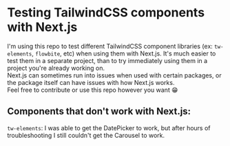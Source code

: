 # Testing TailwindCSS components with Next.js 

I'm using this repo to test different TailwindCSS component libraries (ex: `tw-elements`, `flowbite`, etc) when using them with Next.js. It's much easier to test them in a separate project, than to try immediately using them in a project you're already working on. 
<br /> 
Next.js can sometimes run into issues when used with certain packages, or the package itself can have issues with how Next.js works.
<br />
Feel free to contribute or use this repo however you want 😁

## Components that don't work with Next.js:

`tw-elements`: I was able to get the DatePicker to work, but after hours of troubleshooting I still couldn't get the Carousel to work.
